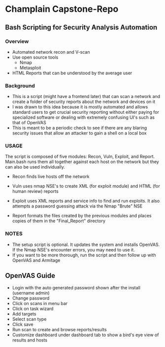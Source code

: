 # Champlain Capstone-Repo
## Bash Scripting for Security Analysis Automation
### Overview
* Automated network recon and V-scan
* Use open source tools
  * Nmap
  * Metasploit
* HTML Reports that can be understood by the average user
### Background
* This is a script (might have a frontend later) that can scan a network and create a folder of security reports about the network and devices on it
* I was drawn to this idea because it is mostly automated and allows standard users to get crucial security reporting without either paying for specialized software or dealing with extremely confusing UI's such as that of OpenVAS
* This is meant to be a periodic check to see if there are any blaring security issues that allow an attacker to gain a shell on a local box

### USAGE
The script is composed of five modules: Recon, Vuln, Exploit, and Report. Main.bash runs them all 
together against each host on the network but they can also be used individually. 

* Recon finds live hosts off the network

* Vuln uses nmap NSE's to create XML (for exploit module) and HTML (for human review) reports
 
* Exploit uses XML reports and service info to find and run exploits. It also attempts a password guessing attack via the Nmap "Brute" NSE

* Report formats the files created by the previous modules and places copies of them in the "Final_Report" directory

### NOTES
* The setup script is optional. It updates the system and installs OpenVAS. If the Nmap NSE's encounter errors, you may need to use it.
* If you want to be more thorough, run the script and then follow up with OpenVAS and Armitage
## OpenVAS Guide
* Login with the auto generated password shown after the install (username admin)
* Change password
* Click on scans in menu bar
 * Click on task wizard
 * Add targets
 * Select scan type
 * Click save
* Run scan to create and browse reports/results
* Customize dashboard under dashboard tab to show a bird's eye view of results and hosts
 
